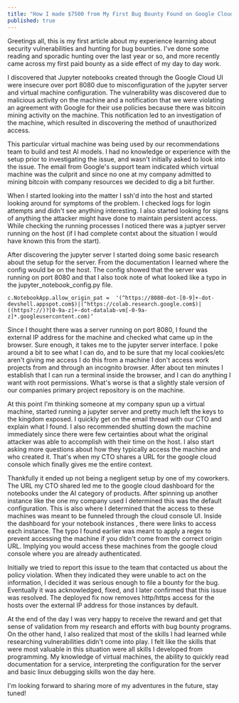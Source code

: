 ```yaml
---
title: "How I made $7500 from My First Bug Bounty Found on Google Cloud Platform"
published: true
---
```


Greetings all, this is my first article about my experience learning about security vulnerabilities
and hunting for bug bounties. I've done some reading and sporadic hunting over the last year or
so, and more recently came across my first paid bounty as a side effect of my day to day work.

I discovered that Jupyter notebooks created through the Google Cloud UI were insecure over port 8080 due to 
misconfiguration of the jupyter server and virtual machine configuration. The vulnerability was discovered due to
malicious activity on the machine and a notification that we were violating an agreement with Google for their use 
policies because there was bitcoin mining activity on the machine. This notification led to an investigation of the 
machine, which resulted in discovering the method of unauthorized access.

This particular virtual machine was being used by our recommendations team to build and test AI models.
I had no knowledge or experience with the setup prior to investigating the issue, and wasn't
initially asked to look into the issue. The email from Google's support team indicated which virtual
machine was the culprit and since no one at my company admitted to mining bitcoin with company resources
we decided to dig a bit further.

When I started looking into the matter I ssh'd into the host and started looking around for symptoms of
the problem. I checked logs for login attempts and didn't see anything interesting. I also started looking
for signs of anything the attacker might have done to maintain persistent access. While checking the
running processes I noticed there was a juptyer server running on the host (if I had complete contxt
about the situation I would have known this from the start).

After discovering the jupyter server I started doing some basic research about the setup for
the server. From the documentation I learned where the config would be on the host. The config 
showed that the server was running on port 8080 and that I also took note of what looked like
a typo in the jupyter_notebook_config.py file.

```
c.NotebookApp.allow_origin_pat =  '(^https://8080-dot-[0-9]+-dot-devshell.appspot.com$)|(^https://colab.research.google.com$)|((https?://)?[0-9a-z]+-dot-datalab-vm[-0-9a-z]*.googleusercontent.com)’
```

Since I thought there was a server running on port 8080, I found the external IP address for the machine
and checked what came up in the browser. Sure enough, it takes me to the jupyter server interface.
I poke around a bit to see what I can do, and to be sure that my local cookies/etc aren't giving me
access I do this from a machine I don't access work projects from and through an incognito browser.
After about ten minutes I establish that I can run a terminal inside the browser, and I can do anything
I want with root permissions. What's worse is that a slightly stale version of our companies primary project
repository is on the machine. 

At this point I'm thinking someone at my company spun up a virtual machine, started running
a jupyter server and pretty much left the keys to the kingdom exposed. I quickly get on the email 
thread with our CTO and explain what I found. I also recommended shutting down the machine immediately
since there were few certainties about what the original attacker was able to accomplish with
their time on the host. I also start asking more questions about how they typically access the machine
and who created it. That's when my CTO shares a URL for the google cloud console which finally gives me
the entire context.

Thankfully it ended up not being a negligent setup by one of my coworkers. The URL my CTO
shared led me to the google cloud dashboard for the notebooks under the AI category of products.
After spinning up another instance like the one my company used I determined this was the default 
configuration. This is also where I determined that the access to these machines was meant to be
funneled through the cloud console UI. Inside the dashboard for your notebook instances , there 
were links to access each instance. The typo I found earlier was meant to apply a regex to prevent accessing
the machine if you didn't come from the correct origin URL. Implying you would access these machines
from the google cloud console where you are already authenticated.

Initially we tried to report this issue to the team that contacted us about the policy violation.
When they indicated they were unable to act on the information, I decided it was serious enough
to file a bounty for the bug. Eventually it was acknowledged, fixed, and I later confirmed that
this issue was resolved. The deployed fix now removes http/https access for the hosts over the 
external IP address for those instances by default.

At the end of the day I was very happy to receive the reward and get that sense of validation from
my research and efforts with bug bounty programs. On the other hand, I also realized that most
of the skills I had learned while researching vulnerabilities didn't come into play. I felt like
the skills that were most valuable in this situation were all skills I developed from programming.
My knowledge of virtual machines, the ability to quickly read documentation for a service, interpreting
the configuration for the server and basic linux debugging skills won the day here. 

I'm looking forward to sharing more of my adventures in the future, stay tuned!